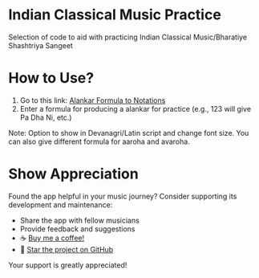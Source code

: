 # Indian Classical Music Practice
Selection of code to aid with practicing Indian Classical Music/Bharatiye Shashtriya Sangeet

# How to Use?

1. Go to this link: [Alankar Formula to Notations](https://pamitabh.github.io/indian-classical-music-practice/)
2. Enter a formula for producing a alankar for practice (e.g., 123 will give Pa Dha Ni, etc.)

Note: Option to show in Devanagri/Latin script and change font size. You can also give different formula for aaroha and avaroha.

# Show Appreciation

Found the app helpful in your music journey? Consider supporting its development and maintenance:

- Share the app with fellow musicians
- Provide feedback and suggestions
- ☕ [Buy me a coffee!](https://paypal.me/pamitabh)
- 🌟 [Star the project on GitHub](https://github.com/pamitabh/indian-classical-music-practice)

Your support is greatly appreciated!

